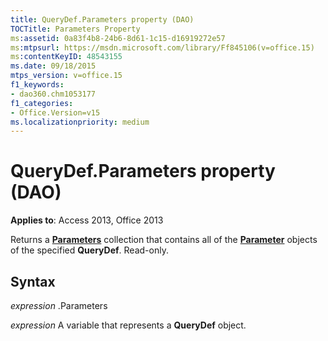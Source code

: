 ```yaml
---
title: QueryDef.Parameters property (DAO)
TOCTitle: Parameters Property
ms:assetid: 0a83f4b8-24b6-8d61-1c15-d16919272e57
ms:mtpsurl: https://msdn.microsoft.com/library/Ff845106(v=office.15)
ms:contentKeyID: 48543155
ms.date: 09/18/2015
mtps_version: v=office.15
f1_keywords:
- dao360.chm1053177
f1_categories:
- Office.Version=v15
ms.localizationpriority: medium
---
```


# QueryDef.Parameters property (DAO)


**Applies to**: Access 2013, Office 2013

Returns a **[Parameters](parameters-collection-dao.md)** collection that contains all of the **[Parameter](parameter-object-dao.md)** objects of the specified **QueryDef**. Read-only.

## Syntax

*expression* .Parameters

*expression* A variable that represents a **QueryDef** object.

